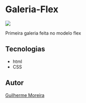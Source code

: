 # Galeria-Flex

![](./preview.png)

Primeira galeria feita no modelo flex

## Tecnologias
* html
* CSS

## Autor
[Guilherme Moreira](https://www.linkedin.com/in/guilherme-moreira-08a8b8348/)